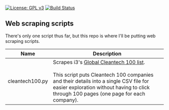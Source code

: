 [![License: GPL v3](https://img.shields.io/badge/License-GPLv3-blue.svg)](https://www.gnu.org/licenses/gpl-3.0)
[![Build Status](https://travis-ci.com/sethschori/scraping.svg?branch=master)](https://travis-ci.com/sethschori/scraping)

## Web scraping scripts

There's only one script thus far, but this repo is where I'll be putting web
 scraping scripts.
 
| Name | Description |
| --- | --- |
| cleantech100.py | Scrapes i3's [Global Cleantech 100 list](https://i3connect.com/gct100/the-list).<br/><br/>This script puts Cleantech 100 companies and their details into a single CSV file for easier exploration without having to click through 100 pages (one page for each company). |
